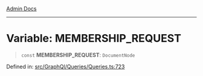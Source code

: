 [Admin Docs](/)

***

# Variable: MEMBERSHIP\_REQUEST

> `const` **MEMBERSHIP\_REQUEST**: `DocumentNode`

Defined in: [src/GraphQl/Queries/Queries.ts:723](https://github.com/PalisadoesFoundation/talawa-admin/blob/main/src/GraphQl/Queries/Queries.ts#L723)
